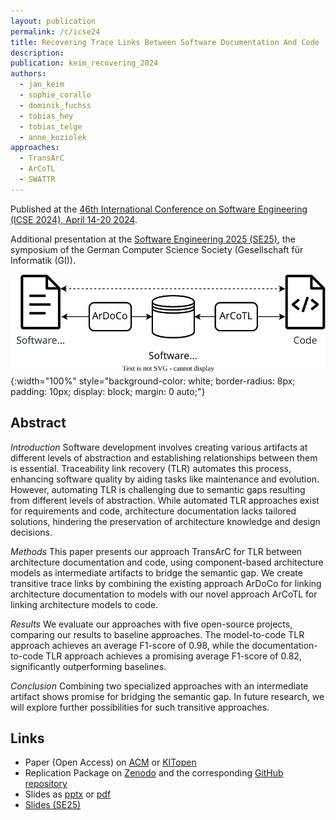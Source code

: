 ```yaml
---
layout: publication
permalink: /c/icse24
title: Recovering Trace Links Between Software Documentation And Code
description:
publication: keim_recovering_2024
authors:
  - jan_keim
  - sophie_corallo
  - dominik_fuchss
  - tobias_hey
  - tobias_telge
  - anne_koziolek
approaches:
  - TransArC
  - ArCoTL
  - SWATTR
---
```


Published at the [46th International Conference on Software Engineering (ICSE 2024), April 14-20 2024](https://conf.researchr.org/home/icse-2024).

Additional presentation at the [Software Engineering 2025 (SE25)](https://se2025.sdq.kastel.kit.edu/), the symposium of the German Computer Science Society (Gesellschaft für Informatik (GI)).

![TransArC Overview](/assets/img/approaches/icse24-transarc.svg){:width="100%" style="background-color: white; border-radius: 8px; padding: 10px; display: block; margin: 0 auto;"}

## Abstract

_Introduction_
Software development involves creating various artifacts at different levels of abstraction and establishing relationships between them is essential.
Traceability link recovery (TLR) automates this process, enhancing software quality by aiding tasks like maintenance and evolution.
However, automating TLR is challenging due to semantic gaps resulting from different levels of abstraction.
While automated TLR approaches exist for requirements and code, architecture documentation lacks tailored solutions, hindering the preservation of architecture knowledge and design decisions.

_Methods_
This paper presents our approach TransArC for TLR between architecture documentation and code, using component-based architecture models as intermediate artifacts to bridge the semantic gap.
We create transitive trace links by combining the existing approach ArDoCo for linking architecture documentation to models with our novel approach ArCoTL for linking architecture models to code.

_Results_
We evaluate our approaches with five open-source projects, comparing our results to baseline approaches.
The model-to-code TLR approach achieves an average F1-score of 0.98, while the documentation-to-code TLR approach achieves a promising average F1-score of 0.82, significantly outperforming baselines.

_Conclusion_
Combining two specialized approaches with an intermediate artifact shows promise for bridging the semantic gap.
In future research, we will explore further possibilities for such transitive approaches.

## Links

- Paper (Open Access) on [ACM](https://doi.org/10.1145/3597503.3639130) or [KITopen](https://doi.org/10.5445/IR/1000165692)
- Replication Package on [Zenodo](https://doi.org/10.5281/zenodo.10411853) and the corresponding [GitHub repository](https://github.com/ARDoCo/Replication-Package-ICSE24_Recovering-Trace-Links-Between-Software-Documentation-And-Code)
- Slides as [pptx](/assets/pdf/presentation_icse24.pptx) or [pdf](/assets/pdf/presentation_icse24.pdf)
- [Slides (SE25)](/assets/pdf/presentation_25_SE_TransArC.pdf)
